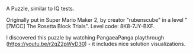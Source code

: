 A Puzzle, similar to IQ tests.

Originally put in Super Mario Maker 2, by creator "rubenscube" in a level "[7MCC] The Rosetta Block Trials". Level code: 8K8-7JY-BXF.

I discovered this puzzle by watching PangaeaPanga playthrough (https://youtu.be/r2qZ2pWyD30) - it includes nice solution visualizations.
